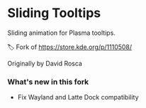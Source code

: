 # Sliding Tooltips

Sliding animation for Plasma tooltips.

🏷️ Fork of https://store.kde.org/p/1110508/

Originally by David Rosca

### What's new in this fork
- Fix Wayland and Latte Dock compatibility
